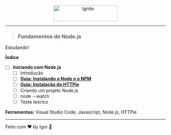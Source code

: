 <div align="center">
  <a href="#">
    <img alt="Ignite" src="https://brandslogos.com/wp-content/uploads/images/large/nodejs-logo.png" style="height: 50px; width: 200px;"/>
  </a>
</div>

---

> ### **Fundamentos do Node.js**

<div style="">
  <p>
    Estudando!
  </p>
</div>

**Índice**

  - [ ] **Iniciando com Node.js**
    - [ ] Introdução
    - [ ] [**Guia: Instalando o Node e o NPM**](https://efficient-sloth-d85.notion.site/Instalando-o-Node-e-o-NPM-d162e2582d5c48499bc6703526912456)
    - [ ] [**Guia: Instalação do HTTPie**](https://httpie.io/docs/cli/main-features)
    - [ ] Criando um projeto Node.js
    - [ ] node --watch
    - [ ] Teste teórico

<div style="">
  <p>
    <strong>Ferramentas:</strong> Visual Studio Code, Javascript, Node.js, HTTPie
  </p>
</div>

---

Feito com ❤ by Igor 🖖